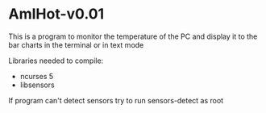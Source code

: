 # AmIHot-v0.01

This is a program to monitor the temperature of the PC and display it to the bar charts in the terminal or in text mode

 Libraries needed to compile:
 - ncurses 5
 - libsensors

If program can't detect sensors try to run sensors-detect as root
